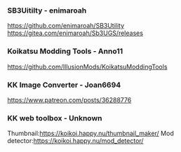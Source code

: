 ### SB3Uitilty - enimaroah

https://github.com/enimaroah/SB3Utility
https://gitea.com/enimaroah/Sb3UGS/releases

### Koikatsu Modding Tools - Anno11

https://github.com/IllusionMods/KoikatsuModdingTools

### KK Image Converter - Joan6694

https://www.patreon.com/posts/36288776

### KK web toolbox - Unknown

Thumbnail:https://koikoi.happy.nu/thumbnail_maker/
Mod detector:https://koikoi.happy.nu/mod_detector/
